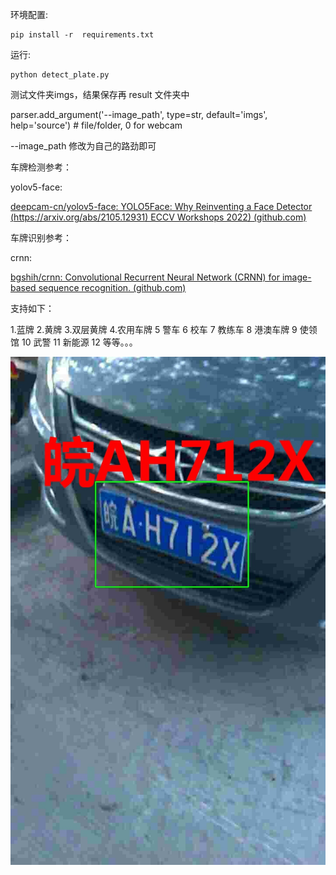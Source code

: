 环境配置:

```
pip install -r  requirements.txt
```

运行:

```
python detect_plate.py
```

测试文件夹imgs，结果保存再 result 文件夹中

parser.add_argument('--image_path', type=str, default='imgs', help='source')  # file/folder, 0 for webcam

--image_path 修改为自己的路劲即可

车牌检测参考：

yolov5-face:

[deepcam-cn/yolov5-face: YOLO5Face: Why Reinventing a Face Detector (https://arxiv.org/abs/2105.12931) ECCV Workshops 2022) (github.com)](https://github.com/deepcam-cn/yolov5-face)

车牌识别参考：

crnn:

[bgshih/crnn: Convolutional Recurrent Neural Network (CRNN) for image-based sequence recognition. (github.com)](https://github.com/bgshih/crnn)


支持如下：

1.蓝牌 2.黄牌 3.双层黄牌 4.农用车牌 5 警车 6 校车 7 教练车 8 港澳车牌 9 使领馆 10 武警 11 新能源 12 等等。。。

![Image text](result/3.jpg)
